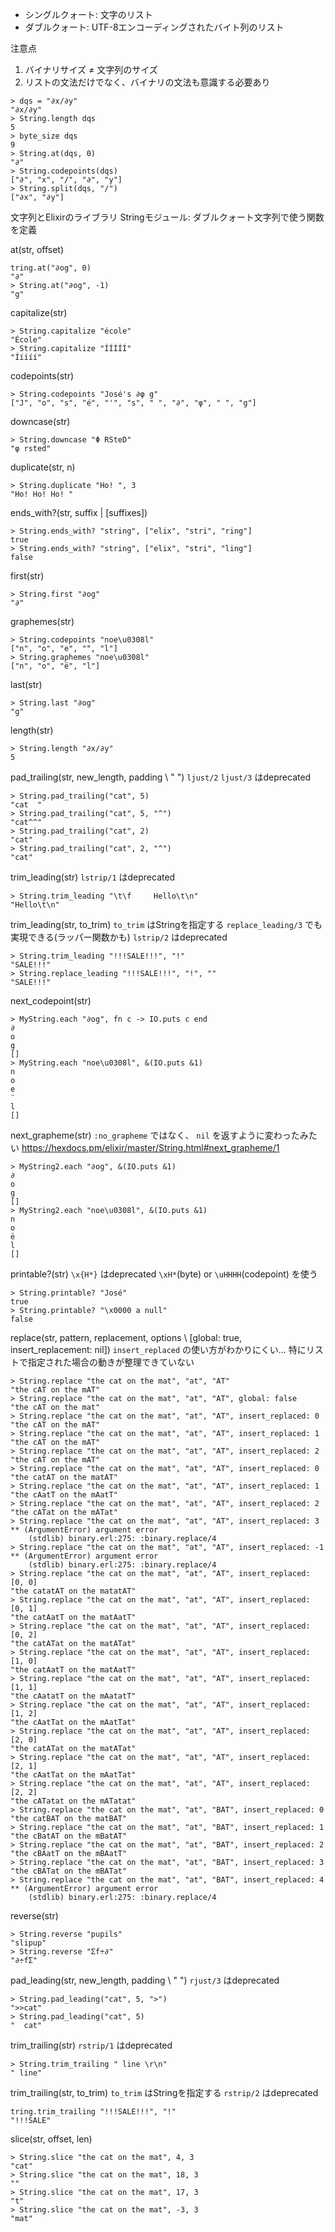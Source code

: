 - シングルクォート: 文字のリスト
- ダブルクォート: UTF-8エンコーディングされたバイト列のリスト

注意点

1. バイナリサイズ ≠ 文字列のサイズ
2. リストの文法だけでなく、バイナリの文法も意識する必要あり

```
> dqs = "∂x/∂y"
"∂x/∂y"
> String.length dqs
5
> byte_size dqs
9
> String.at(dqs, 0)
"∂"
> String.codepoints(dqs)
["∂", "x", "/", "∂", "y"]
> String.split(dqs, "/")
["∂x", "∂y"]
```

文字列とElixirのライブラリ
Stringモジュール: ダブルクォート文字列で使う関数を定義

at(str, offset)

```
tring.at("∂og", 0)
"∂"
> String.at("∂og", -1)
"g"
```

capitalize(str)

```
> String.capitalize "école"
"École"
> String.capitalize "ÍÍÍÍÍ"
"Ííííí"
```

codepoints(str)

```
> String.codepoints "José's ∂φ g"
["J", "o", "s", "é", "'", "s", " ", "∂", "φ", " ", "g"]
```

downcase(str)

```
> String.downcase "Φ RSteD"
"φ rsted"
```

duplicate(str, n)

```
> String.duplicate "Ho! ", 3
"Ho! Ho! Ho! "
```

ends_with?(str, suffix | [suffixes])

```
> String.ends_with? "string", ["elix", "stri", "ring"]
true
> String.ends_with? "string", ["elix", "stri", "ling"]
false
```

first(str)

```
> String.first "∂og"
"∂"
```

graphemes(str)

```
> String.codepoints "noe\u0308l"
["n", "o", "e", "̈", "l"]
> String.graphemes "noe\u0308l"
["n", "o", "ë", "l"]
```

last(str)

```
> String.last "∂og"
"g"
```

length(str)

```
> String.length "∂x/∂y"
5
```

pad_trailing(str, new_length, padding \\ " ")
`ljust/2` `ljust/3` はdeprecated

```
> String.pad_trailing("cat", 5)
"cat  "
> String.pad_trailing("cat", 5, "^")
"cat^^"
> String.pad_trailing("cat", 2)
"cat"
> String.pad_trailing("cat", 2, "^")
"cat"
```

trim_leading(str)
`lstrip/1` はdeprecated

```
> String.trim_leading "\t\f     Hello\t\n"
"Hello\t\n"
```

trim_leading(str, to_trim)
`to_trim` はStringを指定する
`replace_leading/3` でも実現できる(ラッパー関数かも)
`lstrip/2` はdeprecated

```
> String.trim_leading "!!!SALE!!!", "!"
"SALE!!!"
> String.replace_leading "!!!SALE!!!", "!", ""
"SALE!!!"
```

next_codepoint(str)

```
> MyString.each "∂og", fn c -> IO.puts c end
∂
o
g
[]
> MyString.each "noe\u0308l", &(IO.puts &1)
n
o
e
̈
l
[]
```

next_grapheme(str)
`:no_grapheme` ではなく、 `nil` を返すように変わったみたい
https://hexdocs.pm/elixir/master/String.html#next_grapheme/1

```
> MyString2.each "∂og", &(IO.puts &1)
∂
o
g
[]
> MyString2.each "noe\u0308l", &(IO.puts &1)
n
o
ë
l
[]
```

printable?(str)
`\x{H*}` はdeprecated
`\xH*`(byte) or `\uHHHH`(codepoint) を使う

```
> String.printable? "José"
true
> String.printable? "\x0000 a null"
false
```

replace(str, pattern, replacement, options \\ [global: true, insert_replacement: nil])
`insert_replaced` の使い方がわかりにくい…
特にリストで指定された場合の動きが整理できていない

```
> String.replace "the cat on the mat", "at", "AT"
"the cAT on the mAT"
> String.replace "the cat on the mat", "at", "AT", global: false
"the cAT on the mat"
> String.replace "the cat on the mat", "at", "AT", insert_replaced: 0
"the cAT on the mAT"
> String.replace "the cat on the mat", "at", "AT", insert_replaced: 1
"the cAT on the mAT"
> String.replace "the cat on the mat", "at", "AT", insert_replaced: 2
"the cAT on the mAT"
> String.replace "the cat on the mat", "at", "AT", insert_replaced: 0
"the catAT on the matAT"
> String.replace "the cat on the mat", "at", "AT", insert_replaced: 1
"the cAatT on the mAatT"
> String.replace "the cat on the mat", "at", "AT", insert_replaced: 2
"the cATat on the mATat"
> String.replace "the cat on the mat", "at", "AT", insert_replaced: 3
** (ArgumentError) argument error
    (stdlib) binary.erl:275: :binary.replace/4
> String.replace "the cat on the mat", "at", "AT", insert_replaced: -1
** (ArgumentError) argument error
    (stdlib) binary.erl:275: :binary.replace/4
> String.replace "the cat on the mat", "at", "AT", insert_replaced: [0, 0]
"the catatAT on the matatAT"
> String.replace "the cat on the mat", "at", "AT", insert_replaced: [0, 1]
"the catAatT on the matAatT"
> String.replace "the cat on the mat", "at", "AT", insert_replaced: [0, 2]
"the catATat on the matATat"
> String.replace "the cat on the mat", "at", "AT", insert_replaced: [1, 0]
"the catAatT on the matAatT"
> String.replace "the cat on the mat", "at", "AT", insert_replaced: [1, 1]
"the cAatatT on the mAatatT"
> String.replace "the cat on the mat", "at", "AT", insert_replaced: [1, 2]
"the cAatTat on the mAatTat"
> String.replace "the cat on the mat", "at", "AT", insert_replaced: [2, 0]
"the catATat on the matATat"
> String.replace "the cat on the mat", "at", "AT", insert_replaced: [2, 1]
"the cAatTat on the mAatTat"
> String.replace "the cat on the mat", "at", "AT", insert_replaced: [2, 2]
"the cATatat on the mATatat"
> String.replace "the cat on the mat", "at", "BAT", insert_replaced: 0
"the catBAT on the matBAT"
> String.replace "the cat on the mat", "at", "BAT", insert_replaced: 1
"the cBatAT on the mBatAT"
> String.replace "the cat on the mat", "at", "BAT", insert_replaced: 2
"the cBAatT on the mBAatT"
> String.replace "the cat on the mat", "at", "BAT", insert_replaced: 3
"the cBATat on the mBATat"
> String.replace "the cat on the mat", "at", "BAT", insert_replaced: 4
** (ArgumentError) argument error
    (stdlib) binary.erl:275: :binary.replace/4
```

reverse(str)

```
> String.reverse "pupils"
"slipup"
> String.reverse "Σf÷∂"
"∂÷fΣ"
```

pad_leading(str, new_length, padding \\ " ")
`rjust/3` はdeprecated

```
> String.pad_leading("cat", 5, ">")
">>cat"
> String.pad_leading("cat", 5)
"  cat"
```

trim_trailing(str)
`rstrip/1` はdeprecated

```
> String.trim_trailing " line \r\n"
" line"
```

trim_trailing(str, to_trim)
`to_trim` はStringを指定する
`rstrip/2` はdeprecated

```
tring.trim_trailing "!!!SALE!!!", "!"
"!!!SALE"
```

slice(str, offset, len)

```
> String.slice "the cat on the mat", 4, 3
"cat"
> String.slice "the cat on the mat", 18, 3
""
> String.slice "the cat on the mat", 17, 3
"t"
> String.slice "the cat on the mat", -3, 3
"mat"
```

